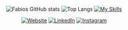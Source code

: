 <div align="center">

![Fabios GitHub stats](https://github-readme-stats.vercel.app/api?username=Gomessh&show_icons=true&&theme=transparent&text_color=FFFFFF&ring_color=FFFFFF&icon_color=FFFFFF&title_color=FFFFFF&border_color=00000000) 
![Top Langs](https://github-readme-stats.vercel.app/api/top-langs/?username=Gomessh&layout=compact&theme=transparent&title_color=FFFFFF&text_color=FFFFFF&border_color=00000000)
[![My Skills](https://skillicons.dev/icons?i=js,html,css,flutter,nodejs,react,typescript,ruby,php,postgres)](https://skillicons.dev)

[![Website](https://img.shields.io/badge/Website-%230077B5.svg?style=for-the-badge)](https://yourwebsite.com)
[![LinkedIn](https://img.shields.io/badge/LinkedIn-%230077B5.svg?style=for-the-badge)](https://linkedin.com/in/fábiohgomes)
[![Instagram](https://img.shields.io/badge/Instagram-%23E4405F.svg?style=for-the-badge)](https://instagram.com/hgfabio_)

</div>